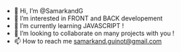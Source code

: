 - 👋 Hi, I’m @SamarkandG
- 👀 I’m interested in FRONT and BACK developement
- 🌱 I’m currently learning JAVASCRIPT !
- 💞️ I’m looking to collaborate on many projects with you ! 
- 📫 How to reach me samarkand.guinot@gmail.com

<!---
SamarkandG/SamarkandG is a ✨ special ✨ repository because its `README.md` (this file) appears on your GitHub profile.
You can click the Preview link to take a look at your changes.
--->
